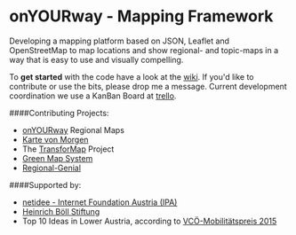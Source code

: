 onYOURway - Mapping Framework
=============================

Developing a mapping platform based on JSON, Leaflet and OpenStreetMap to map locations and show regional- and topic-maps in a way that is easy to use and visually compelling.

To **get started** with the code have a look at the [wiki](https://github.com/art-ist/onYOURway/wiki).
If you'd like to contribute or use the bits, please drop me a message.
Current development coordination we use a KanBan Board at [trello](https://trello.com/b/XPo8ruB8/kanban).

####Contributing Projects:
- [onYOURway](http://onYOURway.at) Regional Maps
- [Karte von Morgen](http://kartevonmorgen.org)
- The [TransforMap](http://transformap.co) Project
- [Green Map System](http://www.greenmap.org)
- [Regional-Genial](http://regional-genial.de)

####Supported by:
- [netidee - Internet Foundation Austria (IPA)](https://www.netidee.at)
- [Heinrich Böll Stiftung](http://www.boell.de)
- Top 10 Ideas in Lower Austria, according to [VCÖ-Mobilitätspreis 2015](http://www.vcoe.at/)
